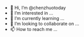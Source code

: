 - 👋 Hi, I’m @chenzhuotoday
- 👀 I’m interested in ...
- 🌱 I’m currently learning ...
- 💞️ I’m looking to collaborate on ...
- 📫 How to reach me ...

<!---
chenzhuotoday/chenzhuotoday is a ✨ special ✨ repository because its `README.md` (this file) appears on your GitHub profile.
You can click the Preview link to take a look at your changes.
--->
